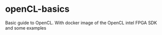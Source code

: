 # openCL-basics
Basic guide to OpenCL. With docker image of the OpenCL intel FPGA SDK  and some examples 
